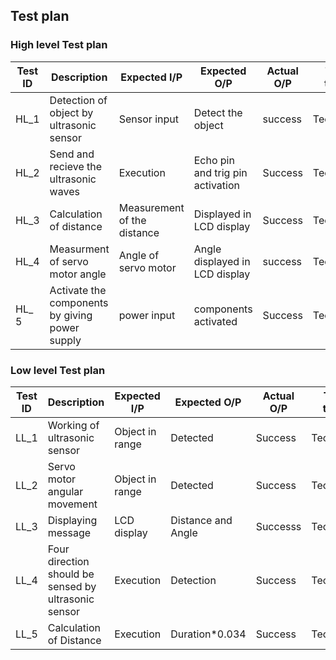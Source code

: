 
## Test plan

### High level Test plan

| Test ID | Description| Expected I/P | Expected O/P | Actual O/P | Test type|
|---------|------------|--------------|--------------|------------|----------|
|   HL_1  |Detection of object by ultrasonic sensor|Sensor input| Detect the object| success |Technical|
|   HL_2    | Send and recieve the ultrasonic waves| Execution | Echo pin and trig pin activation| Success|Technical|
|   HL_3  |Calculation of distance| Measurement of the distance| Displayed in LCD display| Success|Technical|
|  HL_4   | Measurment of servo motor angle| Angle of servo motor|Angle displayed in LCD display|success|Technical|
|  HL_ 5  | Activate the components by giving power supply| power input| components activated|Success|Technical


### Low level Test plan

| Test ID | Description| Expected I/P | Expected O/P | Actual O/P | Test type|
|---------|------------|--------------|--------------|------------|----------|
|   LL_1    |Working of ultrasonic sensor| Object in range| Detected| Success | Technical|
|   LL_2    | Servo motor angular movement| Object in range | Detected| Success|Technical|
|   LL_3    |Displaying message| LCD display| Distance and Angle| Successs| Technical|
|   LL_4    | Four direction should be sensed by ultrasonic sensor| Execution| Detection |Success|Technical|
|   LL_5    | Calculation of Distance| Execution| Duration*0.034| Success|Technical|
